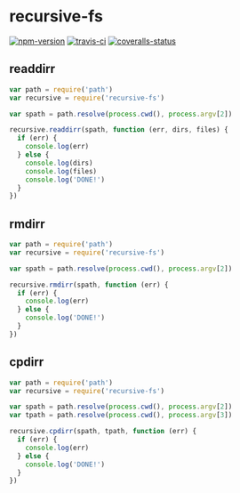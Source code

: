 
# recursive-fs

[![npm-version]][npm] [![travis-ci]][travis] [![coveralls-status]][coveralls]


## readdirr

```js
var path = require('path')
var recursive = require('recursive-fs')

var spath = path.resolve(process.cwd(), process.argv[2])

recursive.readdirr(spath, function (err, dirs, files) {
  if (err) {
    console.log(err)
  } else {
    console.log(dirs)
    console.log(files)
    console.log('DONE!')
  }
})
```


## rmdirr

```js
var path = require('path')
var recursive = require('recursive-fs')

var spath = path.resolve(process.cwd(), process.argv[2])

recursive.rmdirr(spath, function (err) {
  if (err) {
    console.log(err)
  } else {
    console.log('DONE!')
  }
})
```


## cpdirr

```js
var path = require('path')
var recursive = require('recursive-fs')

var spath = path.resolve(process.cwd(), process.argv[2])
var tpath = path.resolve(process.cwd(), process.argv[3])

recursive.cpdirr(spath, tpath, function (err) {
  if (err) {
    console.log(err)
  } else {
    console.log('DONE!')
  }
})
```


  [npm-version]: https://img.shields.io/npm/v/recursive-fs.svg?style=flat-square (NPM Package Version)
  [travis-ci]: https://img.shields.io/travis/simov/recursive-fs/master.svg?style=flat-square (Build Status - Travis CI)
  [coveralls-status]: https://img.shields.io/coveralls/simov/recursive-fs.svg?style=flat-square (Test Coverage - Coveralls)

  [npm]: https://www.npmjs.com/package/recursive-fs
  [travis]: https://travis-ci.org/simov/recursive-fs
  [coveralls]: https://coveralls.io/github/simov/recursive-fs
